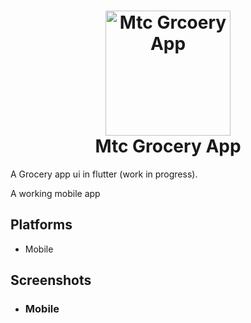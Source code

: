 <h1 align="center">
<img src="" height="200px" alt="Mtc Grcoery App"/>
<br>
Mtc Grocery App
</h1>

A Grocery app ui in flutter (work in progress).

A working mobile app

## Platforms

- Mobile


## Screenshots

- ### Mobile

  <p>
  <img src ="">
  </p>